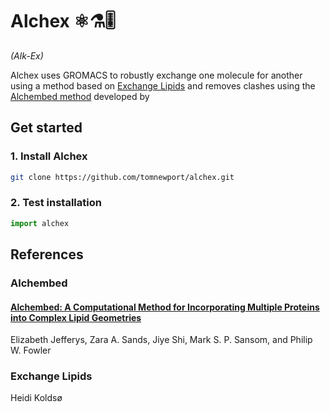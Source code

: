 Alchex ⚛⚗🎚 
===========
_(Alk-Ex)_

Alchex uses GROMACS to robustly exchange one molecule for another using a method based on [Exchange Lipids](#exchange-lipids) and removes clashes using the [Alchembed method](#alchembed) developed by 

Get started
-----------

### 1. Install Alchex

```bash
git clone https://github.com/tomnewport/alchex.git
```

### 2. Test installation

```python
import alchex
```

References
----------

### Alchembed

#### [Alchembed: A Computational Method for Incorporating Multiple Proteins into Complex Lipid Geometries](http://pubs.acs.org/doi/abs/10.1021/ct501111d)

Elizabeth Jefferys, Zara A. Sands, Jiye Shi, Mark S. P. Sansom, and Philip W. Fowler

### Exchange Lipids 

Heidi Koldsø